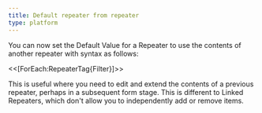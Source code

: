 ```yaml
---
title: Default repeater from repeater
type: platform
---
```


You can now set the Default Value for a Repeater to use the contents of another repeater with syntax as follows:

&lt;&lt;[ForEach:RepeaterTag{Filter}]&gt;&gt;

This is useful where you need to edit and extend the contents of a previous repeater, perhaps in a subsequent form stage. This is different to Linked Repeaters, which don't allow you to independently add or remove items.